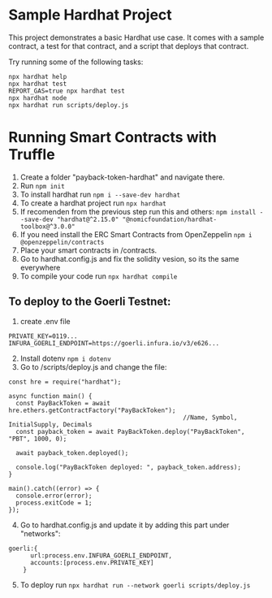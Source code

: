 # Sample Hardhat Project

This project demonstrates a basic Hardhat use case. It comes with a sample contract, a test for that contract, and a script that deploys that contract.

Try running some of the following tasks:

```shell
npx hardhat help
npx hardhat test
REPORT_GAS=true npx hardhat test
npx hardhat node
npx hardhat run scripts/deploy.js
```

# Running Smart Contracts with Truffle

1. Create a folder "payback-token-hardhat" and navigate there.
2. Run ```npm init```
3. To install hardhat run 
```npm i --save-dev hardhat```
4. To create a hardhat project run 
```npx hardhat```
5. If recomenden from the previous step run this and others:
```npm install --save-dev "hardhat@^2.15.0" "@nomicfoundation/hardhat-toolbox@^3.0.0"```
6. If you need install the ERC Smart Contracts from OpenZeppelin
```npm i @openzeppelin/contracts```
7.  Place your smart contracts in /contracts.
8. Go to hardhat.config.js and fix the solidity vesion, so its the same everywhere
9. To compile your code run 
```npx hardhat compile```

## To deploy to the Goerli Testnet:
1. create .env file
```shell
PRIVATE_KEY=0119...
INFURA_GOERLI_ENDPOINT=https://goerli.infura.io/v3/e626...
```
2. Install dotenv
```npm i dotenv```
3. Go to /scripts/deploy.js and change the file:
```shell
const hre = require("hardhat");

async function main() {
  const PayBackToken = await hre.ethers.getContractFactory("PayBackToken");
                                                //Name, Symbol, InitialSupply, Decimals
  const payback_token = await PayBackToken.deploy("PayBackToken", "PBT", 1000, 0);

  await payback_token.deployed();

  console.log("PayBackToken deployed: ", payback_token.address);
}

main().catch((error) => {
  console.error(error);
  process.exitCode = 1;
});
```
4. Go to hardhat.config.js and update it by adding this part under "networks":
```shell
goerli:{
      url:process.env.INFURA_GOERLI_ENDPOINT,
      accounts:[process.env.PRIVATE_KEY]
    }
```
5. To deploy run 
```npx hardhat run --network goerli scripts/deploy.js```
